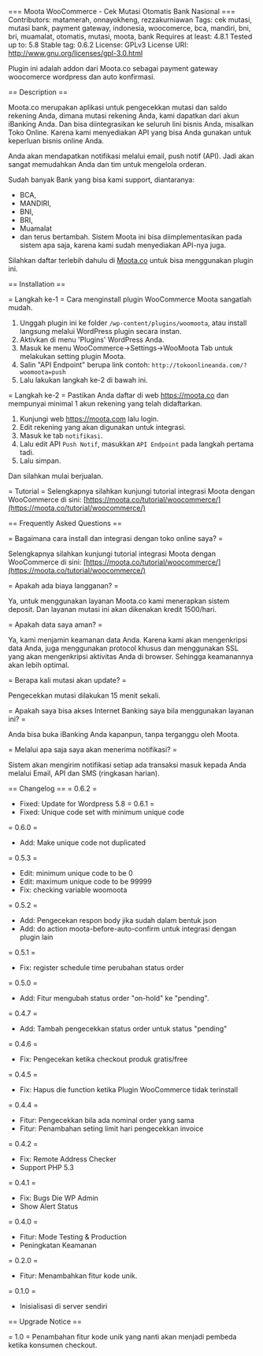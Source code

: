 === Moota WooCommerce - Cek Mutasi Otomatis Bank Nasional  ===
Contributors: matamerah,  onnayokheng, rezzakurniawan
Tags: cek mutasi, mutasi bank, payment gateway, indonesia, woocomerce, bca, mandiri, bni, bri, muamalat, otomatis, mutasi, moota, bank
Requires at least: 4.8.1
Tested up to: 5.8
Stable tag: 0.6.2
License: GPLv3
License URI: http://www.gnu.org/licenses/gpl-3.0.html

Plugin ini adalah addon dari Moota.co sebagai payment gateway woocomerce wordpress dan auto konfirmasi.

== Description ==

Moota.co merupakan aplikasi untuk pengecekkan mutasi dan saldo rekening Anda, dimana mutasi rekening Anda, kami dapatkan dari akun iBanking Anda. Dan bisa diintegrasikan ke seluruh lini bisnis Anda, misalkan Toko Online. Karena kami menyediakan API yang bisa Anda gunakan untuk keperluan bisnis online Anda.

Anda akan mendapatkan notifikasi melalui email, push notif (API). Jadi akan sangat memudahkan Anda dan tim untuk mengelola orderan.

Sudah banyak Bank yang bisa kami support, diantaranya:
* BCA,
* MANDIRI,
* BNI,
* BRI,
* Muamalat
* dan terus bertambah.
Sistem Moota ini bisa diimplementasikan pada sistem apa saja, karena kami sudah menyediakan API-nya juga.

Silahkan daftar terlebih dahulu di [Moota.co](https://moota.co) untuk bisa menggunakan plugin ini.

== Installation ==

= Langkah ke-1 =
Cara menginstall plugin WooCommerce Moota sangatlah mudah.

1. Unggah plugin ini ke folder `/wp-content/plugins/woomoota`, atau install langsung melalui WordPress plugin secara instan.
2. Aktivkan di menu 'Plugins' WordPress Anda.
3. Masuk ke menu WooCommerce->Settings->WooMoota Tab untuk melakukan setting plugin Moota.
4. Salin "API Endpoint" berupa link contoh: `http://tokoonlineanda.com/?woomoota=push`
5. Lalu lakukan langkah ke-2 di bawah ini.

= Langkah ke-2 =
Pastikan Anda daftar di web https://moota.co dan mempunyai minimal 1 akun rekening yang telah didaftarkan.

1. Kunjungi web https://moota.com lalu login.
2. Edit rekening yang akan digunakan untuk integrasi.
3. Masuk ke tab `notifikasi`.
4. Lalu edit API `Push Notif`, masukkan `API Endpoint` pada langkah pertama tadi.
5. Lalu simpan.

Dan silahkan mulai berjualan.

= Tutorial =
Selengkapnya silahkan kunjungi tutorial integrasi Moota dengan WooCommerce di sini:
[https://moota.co/tutorial/woocommerce/](https://moota.co/tutorial/woocommerce/)

== Frequently Asked Questions ==

= Bagaimana cara install dan integrasi dengan toko online saya? =

Selengkapnya silahkan kunjungi tutorial integrasi Moota dengan WooCommerce di sini:
[https://moota.co/tutorial/woocommerce/](https://moota.co/tutorial/woocommerce/)

= Apakah ada biaya langganan? =

Ya, untuk menggunakan layanan Moota.co kami menerapkan sistem deposit. Dan layanan mutasi ini akan dikenakan kredit 1500/hari.

= Apakah data saya aman? =

Ya, kami menjamin keamanan data Anda. Karena kami akan mengenkripsi data Anda, juga menggunakan protocol khusus dan menggunakan SSL yang akan mengenkripsi aktivitas Anda di browser. Sehingga keamanannya akan lebih optimal.

= Berapa kali mutasi akan update? =

Pengecekkan mutasi dilakukan 15 menit sekali.

= Apakah saya bisa akses Internet Banking saya bila menggunakan layanan ini? =

Anda bisa buka iBanking Anda kapanpun, tanpa terganggu oleh Moota.

= Melalui apa saja saya akan menerima notifikasi? =

Sistem akan mengirim notifikasi setiap ada transaksi masuk kepada Anda melalui Email, API dan SMS (ringkasan harian).


== Changelog ==
= 0.6.2 =
* Fixed: Update for Wordpress 5.8
= 0.6.1 =
* Fixed: Unique code set with minimum unique code

= 0.6.0 =
* Add: Make unique code not duplicated

= 0.5.3 =
* Edit: minimum unique code to be 0
* Edit: maximum unique code to be 99999
* Fix: checking variable woomoota

= 0.5.2 =
* Add: Pengecekan respon body jika sudah dalam bentuk json
* Add: do action moota-before-auto-confirm untuk integrasi dengan plugin lain
  
= 0.5.1 =
* Fix: register schedule time perubahan status order

= 0.5.0 =
* Add: Fitur mengubah status order "on-hold" ke "pending".

= 0.4.7 =
* Add: Tambah pengecekkan status order untuk status "pending"

= 0.4.6 =
* Fix: Pengecekan ketika checkout produk gratis/free

= 0.4.5 =
* Fix: Hapus die function ketika Plugin WooCommerce tidak terinstall

= 0.4.4 =
* Fitur: Pengecekkan bila ada nominal order yang sama
* Fitur: Penambahan seting limit hari pengecekkan invoice

= 0.4.2 =
* Fix: Remote Address Checker
* Support PHP 5.3

= 0.4.1 =
* Fix: Bugs Die WP Admin
* Show Alert Status

= 0.4.0 =
* Fitur: Mode Testing & Production
* Peningkatan Keamanan

= 0.2.0 =
* Fitur: Menambahkan fitur kode unik.

= 0.1.0 =
* Inisialisasi di server sendiri

== Upgrade Notice ==

= 1.0 =
Penambahan fitur kode unik yang nanti akan menjadi pembeda ketika konsumen checkout.
